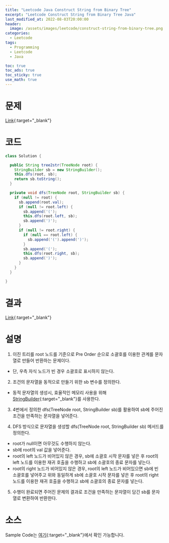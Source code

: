 ```yaml
---
title: "Leetcode Java Construct String from Binary Tree"
excerpt: "Leetcode Construct String from Binary Tree Java"
last_modified_at: 2022-08-03T20:00:00
header:
  image: /assets/images/leetcode/construct-string-from-binary-tree.png
categories:
  - Leetcode
tags:
  - Programming
  - Leetcode
  - Java

toc: true
toc_ads: true
toc_sticky: true
use_math: true
---
```

# 문제
[Link](https://leetcode.com/problems/construct-string-from-binary-tree/){:target="_blank"}

# 코드
```java
class Solution {

  public String tree2str(TreeNode root) {
    StringBuilder sb = new StringBuilder();
    this.dfs(root, sb);
    return sb.toString();
  }

  private void dfs(TreeNode root, StringBuilder sb) {
    if (null != root) {
      sb.append(root.val);
      if (null != root.left) {
        sb.append('(');
        this.dfs(root.left, sb);
        sb.append(')');
      }
      if (null != root.right) {
        if (null == root.left) {
          sb.append('(').append(')');
        }
        sb.append('(');
        this.dfs(root.right, sb);
        sb.append(')');
      }
    }
  }

}
```

# 결과
[Link](https://leetcode.com/submissions/detail/764093480/){:target="_blank"}

# 설명
1. 이진 트리를 root 노드를 기준으로 Pre Order 순으로 소괄호를 이용한 관계를 문자열로 만들어 반환하는 문제이다.
- 단, 우측 자식 노드가 빈 경우 소괄호로 표시하지 않는다.

2. 조건의 문자열을 동적으로 만들기 위한 sb 변수를 정의한다.
- 동적 문자열의 생성시, 효율적인 메모리 사용을 위해 [StringBuilder](https://docs.oracle.com/javase/tutorial/java/data/buffers.html){:target="_blank"}를 사용한다.

3. 4번에서 정의한 dfs(TreeNode root, StringBuilder sb)를 활용하여 sb에 주어진 조건을 만족하는 문자열을 넣어준다.

4. DFS 방식으로 문자열을 생성할 dfs(TreeNode root, StringBuilder sb) 메서드를 정의한다.
- root가 null이면 아무것도 수행하지 않는다.
- sb에 root의 val 값을 넣어준다.
- root의 left 노드가 비어있지 않은 경우, sb에 소괄호 시작 문자를 넣은 후 root의 left 노드를 이용한 재귀 호출을 수행하고 sb에 소괄호의 종료 문자를 넣는다.
- root의 right 노드가 비어있지 않은 경우, root의 left 노드가 비어있으면 sb에 빈 소괄호를 넣어주고 위와 동일하게 sb에 소괄호 시작 문자를 넣은 후 root의 right 노드를 이용한 재귀 호출을 수행하고 sb에 소괄호의 종료 문자를 넣는다.

5. 수행이 완료되면 주어진 문제의 결과로 조건을 만족하는 문자열이 담긴 sb를 문자열로 변환하여 반환한다.

# 소스
Sample Code는 [여기](https://github.com/GracefulSoul/leetcode/blob/master/src/main/java/gracefulsoul/problems/ConstructStringFromBinaryTree.java){:target="_blank"}에서 확인 가능합니다.